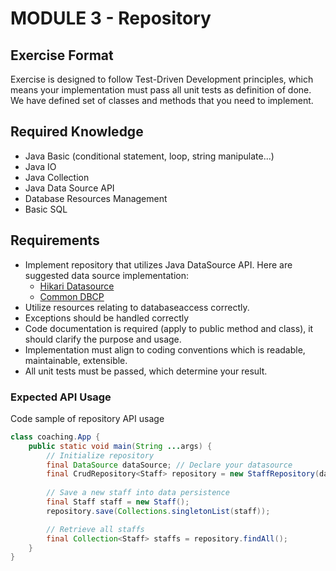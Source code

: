 # MODULE 3 - Repository

## Exercise Format
Exercise is designed to follow Test-Driven Development principles, which means your implementation
must pass all unit tests as definition of done. We have defined set of classes and methods that
you need to implement.

## Required Knowledge
- Java Basic (conditional statement, loop, string manipulate...) 
- Java IO
- Java Collection
- Java Data Source API
- Database Resources Management
- Basic SQL

## Requirements
- Implement repository that utilizes Java DataSource API. Here are suggested data source implementation:
  - [Hikari Datasource](https://github.com/brettwooldridge/HikariCP)
  - [Common DBCP](https://commons.apache.org/proper/commons-dbcp/index.html)
- Utilize resources relating to databaseaccess correctly.
- Exceptions should be handled correctly
- Code documentation is required (apply to public method and class), it should clarify the
  purpose and usage.
- Implementation must align to coding conventions which is readable, maintainable, extensible.
- All unit tests must be passed, which determine your result.

### Expected API Usage
Code sample of repository API usage
```java
class coaching.App {
    public static void main(String ...args) {     
        // Initialize repository
        final DataSource dataSource; // Declare your datasource
        final CrudRepository<Staff> repository = new StaffRepository(dataSource);
                                        
        // Save a new staff into data persistence
        final Staff staff = new Staff();
        repository.save(Collections.singletonList(staff));

        // Retrieve all staffs
        final Collection<Staff> staffs = repository.findAll();
    }
}
```
